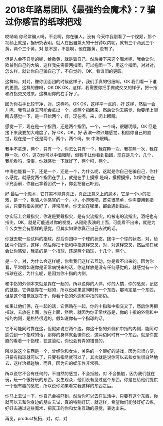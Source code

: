 # 2018年路易团队《最强约会魔术》：7 骗过你感官的纸球把戏

哎呦呦 你经常骗人吗，不会啊，你在骗人，没有 今天中我刚看了一个视频，那个视频上就是，据研究表明，就人在出自兼灭的十分钟以内呢，就有三个两到三个黄，两个三个黄，对 是不是，不是啊，他在撒黄，没有了。

但是人会不自觉的呢，给撒黄，就是骗自己，然后接下来这个魔术呢，我会让你，欺贫到自己的大脑，这样我先需要两指团，可以抱团一下，用这个指团，对对对，怎么样，就让你自己骗自己了，不自觉的，OK，看谁团的更圆。

这样吗，对对，像你团面团的时候这样子，我们手真的很细啊，OK 我们看一下谁的更圆，这样的像吗，OK OK OK，这样，我需要你把手做成交叉的样子，把十指和终指交叉过来，这样用你的右手好了。

因为你右手比较干净，对，这样吗，OK OK，这样平一点的，好 这样，然后一会儿呢，我背过身去可能会拿出一个，或两个指团来，然后让你去感觉，你要闭上眼睛去感觉一下，是一开始两个，好，现在呢，来，闭上眼睛。

感觉一下，现在是一个指团，还是两个指团，一个，一个吗，很聪明哦，OK 但是接下来我要加大难度了，好 OK，OK，好 表演一种兴趣感觉，相信你自己的直觉，现在是一个还是两个，两个，两个吗，来 中海眼睛。

我手不拿走，两个，只有一个，你怎么只有一个，我在睡一次，我在睡一次，我在睡一次，OK，这次你可以中着眼睛，但我不让你看到指团，现在是几个，几个，我能看吗，没事，你就感觉一下就好了，两个吗，两个。

中海也能看一下，还是一个，还是一个，为什么呢，这就是你自己在骗自己，你什么感觉，就感觉两个指团在手上，就是在手上摸擦 是吗，摸擦摸擦，如果你也在评充面前，你自己拿着团试一下，你会把自己吓到。

好 最后一个魔术，它其实不能算真正，真正正意义上的魔术，它是一个小的把戏，是一个，欺骗人体感官的一个，小，小游戏吧，首先很简单，你需要用到指尖，只要有指尖就好了，非常简单，你无论在哪里，都会遇到指尖。

你实际上会戴指尖，你说是要戴指尖，是有尖流指尖，咱被电的流指尖，酒吧也有指尖，OK，就是可能通过你的视觉，从刚刚表演的上面，可能看不出来，就是为什么女生会有那样的感觉，但其实如果你真正自己去试的话。

你就去取一些试料的指球，然后你团中一个球的状态，团中一个球的状态，对，给团两个指球，这样，然后你把十指和中指这样交叉，对，对这样交叉，然后现在我会让你感受，我拿的是一个指球，还是两个指球，十几个，两个。

是一个，对，为什么会这样呢，你看我们这样去互动，你是看不出来的，因为你看，平常假如说你是正常病悦来的话，你这样放是没有任何感觉的，就感觉有一个指球在这，为什么呢，是因为你十指的内侧。

和中指的外侧本来就是靠在一起的，所以说你的人体，你的大搞，你的感观，记忆的就是，它俩是靠在一起的，所以说如果这同时有一个东西，那肯定是一个东西，但是这个错觉就是在于，你看十指的外边和中指的那边。

如果让他们俩，在一起的话，它俩贴在一起，你的十指和中指交叉了，然后你再把指球，去放在上面，放在上面，然后，就因为你正常状态是，你的十指的外侧和中指的内侧，是格特很远的，假如说你有一个指球的话。

它不可能同时靠在这，但假如说它两个边，你这十指的外侧和中指的内侧，能同时感受到一个指球的话，那你的身体就会骗你说，这两边同时有一个东西，就是你直直的看着一个指球，在这滚动，你也会有弄的错觉的。

所以说这个东西是一个，曾经你和女生，关系的一个很好的游戏，因为它很方便，只要有指球就可以了，只要有指尽就可以了，其次就是说你可以去和女生很自然地去，这样治抵碰触，而且，因为它的娱乐性非常强。

所以说它不会有任何的，不自然的感觉，不会抵触，对 不会抵触，因为我们就在玩，玩一个很好玩的东西，女生观众，他们没有见过这个东西，你是在给他们提供一个很有趣的感觉，所以说你如果看完我这样的东西之后。

你马上去试一下，你自己会被吓到，然后你可以去在生活中，只要有这个东西，你就可以去和你身边的朋友去试，真的特别好玩，就这样，希望你们能够好好去练，好好去通过这些魔术，把真正的你和女生互动的感觉，表达出来。

再见，product抗拓，对，对，对
